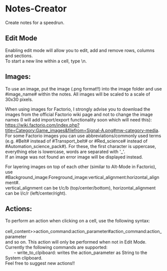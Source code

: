 # Notes-Creator

Create notes for a speedrun.

## Edit Mode
Enabling edit mode will allow you to edit, add and remove rows, columns and sections.\
To start a new line within a cell, type \n.

## Images:
To use an image, put the image (.png format!!) into the image folder and use #image_name# within the notes.
All images will be scaled to a scale of 30x30 pixels.

When using images for Factorio, I strongly advise you to download the images from the official Factorio wiki page and not to change the image names (I will add import/export functionality soon which will need this):\
https://wiki.factorio.com/index.php?title=Category:Game_images&filefrom=Signal-A.png#mw-category-media. \
For some Factorio images you can use abbreviations/commonly used terms (e.g. #Belt# instead of #Transport_belt# or #Red_science# instead of #Automation_science_pack#). For these, the first character is uppercase, everything else is lowercase, words are separated with '_'.\
If an image was not found an error image will be displayed instead.

For layering images on top of each other (similar to Alt-Mode in Factorio), use #Background_image:Foreground_image:vertical_alignment:horizontal_alignment#.\
vertical_alignment can be t/c/b (top/center/bottom), horizontal_alignment can be l/c/r (left/center/right).

## Actions:
To perform an action when clicking on a cell, use the following syntax:\
&emsp;&emsp;cell_content>>action_command:action_parameter#action_command:action_parameter\
and so on.
This action will only be performed when not in Edit Mode.\
Currently the following commands are supported:\
&emsp;&emsp;- write_to_clpiboard: writes the action_parameter as String to the System clipboard.\
Feel free to suggest new actions!!
